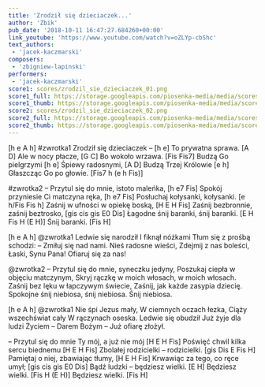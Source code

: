 ```yaml
---
title: 'Zrodził się dzieciaczek...'
author: 'Zbik'
pub_date: '2018-10-11 16:47:27.684260+00:00'
link_youtube: 'https://www.youtube.com/watch?v=oZLYp-cbShc'
text_authors:
 - 'jacek-kaczmarski'
composers:
 - 'zbigniew-lapinski'
performers:
 - 'jacek-kaczmarski'
score1: scores/zrodzil_sie_dzieciaczek_01.png
score1_full: https://storage.googleapis.com/piosenka-media/media/scores/zrodzil_sie_dzieciaczek_01.png
score1_thumb: https://storage.googleapis.com/piosenka-media/media/scores/zrodzil_sie_dzieciaczek_01.png.180x0_q85_upscale.png
score2: scores/zrodzil_sie_dzieciaczek_02.png
score2_full: https://storage.googleapis.com/piosenka-media/media/scores/zrodzil_sie_dzieciaczek_02.png
score2_thumb: https://storage.googleapis.com/piosenka-media/media/scores/zrodzil_sie_dzieciaczek_02.png.180x0_q85_upscale.png
---
```


[h e A h]
#zwrotka1
Zrodził się dzieciaczek – [h e]
To prywatna sprawa. [A D]
Ale w nocy płacze, [G C]
Bo wokoło wrzawa. [Fis Fis7]
Budzą Go pielgrzymi [h e]
Śpiewy radosnymi, [A D]
Budzą Trzej Królowie [e h]
Głaszcząc Go po głowie. [Fis7 h (e h Fis)] 

#zwrotka2
– Przytul się do mnie, istoto maleńka, [h e7 Fis]
Spokój przyniesie Ci matczyna ręka, [h e7 Fis]
Posłuchaj kołysanki, kołysanki. [e h/Fis Fis h]
Zaśnij w ufności w opiekę boską, [H E H Fis]
Zaśnij bezbronnie, zaśnij beztrosko, [gis cis gis E0 Dis]
Łagodne śnij baranki, śnij baranki. [E H Fis H (E H)]
Śnij baranki. [Fis H]

 [h e A h]
@zwrotka1
Ledwie się narodził
I fiknął nóżkami
Tłum się z prośbą schodzi:
– Zmiłuj się nad nami.
Nieś radosne wieści,
Zdejmij z nas boleści,
Łaski, Synu Pana!
Ofiaruj się za nas!

@zwrotka2
– Przytul się do mnie, syneczku jedyny,
Poszukaj ciepła w objęciu matczynym,
Skryj rączkę w moich włosach, w moich włosach.
Zaśnij bez lęku w łapczywym świecie,
Zaśnij, jak każde zasypia dziecię.
Spokojne śnij niebiosa, śnij niebiosa.
Śnij niebiosa.

[h e A h]
@zwrotka1
Nie śpi Jezus mały,
W ciemnych oczach łezka,
Ciąży wszechświat cały
W rączynach oseska.
Ledwie się obudził
Już żyje dla ludzi
Życiem – Darem Bożym –
Już ofiarę złożył.

– Przytul się do mnie Ty mój, a już nie mój [H E H Fis]
Poświęć chwil kilka sercu biednemu [H E H Fis]
Zbolałej rodzicielki – rodzicielki. [gis Dis E Fis H]
Pamiętaj o niej, zbawiając tłumy, [H E H Fis]
Krwawiąc za tego, co ręce umył; [gis cis gis E0 Dis]
Bądź ludzki – będziesz wielki. [E H]
Będziesz wielki. [Fis H (E H)]
Będziesz wielki. [Fis H]